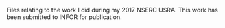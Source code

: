 Files relating to the work I did during my 2017 NSERC USRA. This work has been submitted to INFOR for publication.
